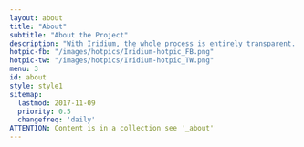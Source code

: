 ```yaml
---
layout: about
title: "About"
subtitle: "About the Project"
description: "With Iridium, the whole process is entirely transparent. The public Git repository allows a direct view on all changes made. The complete source code is therefore available."
hotpic-fb: "/images/hotpics/Iridium-hotpic_FB.png"
hotpic-tw: "/images/hotpics/Iridium-hotpic_TW.png"
menu: 3
id: about
style: style1
sitemap:
  lastmod: 2017-11-09
  priority: 0.5
  changefreq: 'daily'
ATTENTION: Content is in a collection see '_about'
---
```



